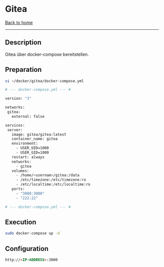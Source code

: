 # Gitea

[Back to home](..)

---

## Description
Gitea über docker-compose bereitstellen.

## Preparation

```bash
vi ~/docker/gitea/docker-compose.yml

# --- docker-compose.yml --- #

version: "3"

networks:
 gitea:
   external: false

services:
 server:
   image: gitea/gitea:latest
   container_name: gitea
   environment:
     - USER_UID=1000
     - USER_GID=1000
   restart: always
   networks:
     - gitea
   volumes:
     - /home/<usernam>/gitea:/data
     - /etc/timezone:/etc/timezone:ro
     - /etc/localtime:/etc/localtime:ro
   ports:
     - "3000:3000"
     - "222:22"

# --- docker-compose.yml --- #
```

## Execution

```bash
sudo docker-compose up -d
```

## Configuration

```html
http://<IP-ADDRESS>:3000
```